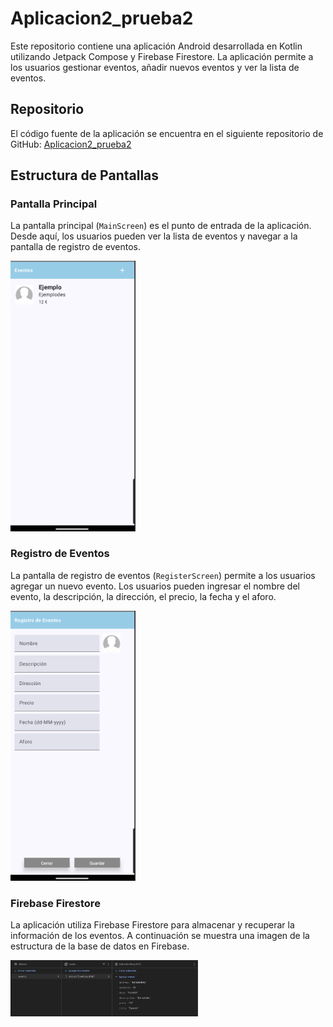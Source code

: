 # Aplicacion2_prueba2

Este repositorio contiene una aplicación Android desarrollada en Kotlin utilizando Jetpack Compose y Firebase Firestore. La aplicación permite a los usuarios gestionar eventos, añadir nuevos eventos y ver la lista de eventos.

## Repositorio

El código fuente de la aplicación se encuentra en el siguiente repositorio de GitHub: [Aplicacion2_prueba2](https://github.com/jmartter/Aplicacion2_prueba2.git)

## Estructura de Pantallas

### Pantalla Principal

La pantalla principal (`MainScreen`) es el punto de entrada de la aplicación. Desde aquí, los usuarios pueden ver la lista de eventos y navegar a la pantalla de registro de eventos.

<img src="app/src/main/res/drawable/pantalla1.png" alt="Pantalla Principal" width="200"/>

### Registro de Eventos

La pantalla de registro de eventos (`RegisterScreen`) permite a los usuarios agregar un nuevo evento. Los usuarios pueden ingresar el nombre del evento, la descripción, la dirección, el precio, la fecha y el aforo.

<img src="app/src/main/res/drawable/pantalla2.png" alt="Registro de Eventos" width="200"/>

### Firebase Firestore

La aplicación utiliza Firebase Firestore para almacenar y recuperar la información de los eventos. A continuación se muestra una imagen de la estructura de la base de datos en Firebase.

<img src="app/src/main/res/drawable/firebase.png" alt="Firebase Firestore" width="300"/>

